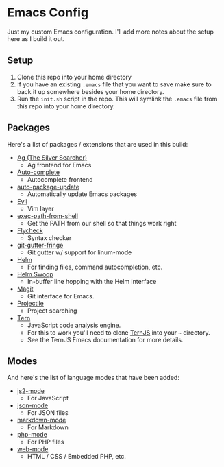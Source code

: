 # Emacs Config

Just my custom Emacs configuration. I'll add more notes about the setup here as I build it out.

## Setup

1. Clone this repo into your home directory
2. If you have an existing `.emacs` file that you want to save make sure to back it up somewhere besides your home directory.
3. Run the `init.sh` script in the repo. This will symlink the `.emacs` file from this repo into your home directory.

## Packages

Here's a list of packages / extensions that are used in this build:

- [Ag (The Silver Searcher)](https://github.com/Wilfred/ag.el)
  - Ag frontend for Emacs
- [Auto-complete](https://github.com/auto-complete/auto-complete)
  - Autocomplete frontend
- [auto-package-update](https://github.com/rranelli/auto-package-update.el)
  - Automatically update Emacs packages
- [Evil](https://github.com/emacs-evil/evil)
  - Vim layer
- [exec-path-from-shell](https://github.com/purcell/exec-path-from-shell)
  - Get the PATH from our shell so that things work right
- [Flycheck](http://flycheck.org)
  - Syntax checker
- [git-gutter-fringe](https://github.com/syohex/emacs-git-gutter-fringe)
  - Git gutter w/ support for linum-mode
- [Helm](https://emacs-helm.github.io/helm/)
  - For finding files, command autocompletion, etc.
- [Helm Swoop](https://github.com/ShingoFukuyama/helm-swoop)
  - In-buffer line hopping with the Helm interface
- [Magit](https://magit.vc/)
  - Git interface for Emacs.
- [Projectile](https://github.com/bbatsov/projectile)
  - Project searching
- [Tern](http://ternjs.net/doc/manual.html#emacs)
  - JavaScript code analysis engine.
  - For this to work you'll need to clone [TernJS](https://github.com/ternjs/tern) into your `~` directory.
  - See the TernJS Emacs documentation for more details.
  
## Modes

And here's the list of language modes that have been added:

- [js2-mode](https://github.com/mooz/js2-mode)
  - For JavaScript
- [json-mode](https://github.com/joshwnj/json-mode)
  - For JSON files
- [markdown-mode](http://jblevins.org/projects/markdown-mode/)
  - For Markdown
- [php-mode](https://www.emacswiki.org/emacs/PhpMode)
  - For PHP files
- [web-mode](http://web-mode.org/)
  - HTML / CSS / Embedded PHP, etc.
